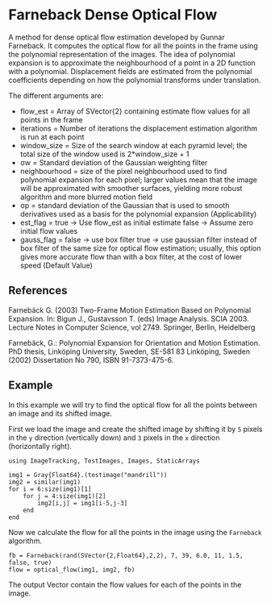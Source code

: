 # Farneback Dense Optical Flow

A method for dense optical flow estimation developed by Gunnar Farneback. It
computes the optical flow for all the points in the frame using the polynomial
representation of the images. The idea of polynomial expansion is to approximate
the neighbourhood of a point in a 2D function with a polynomial. Displacement
fields are estimated from the polynomial coefficients depending on how the
polynomial transforms under translation.

The different arguments are:

 -  flow_est          =  Array of SVector{2} containing estimate flow values for all points in the frame
 -  iterations        =  Number of iterations the displacement estimation algorithm is run at each
                         point
 -  window_size       =  Size of the search window at each pyramid level; the total size of the
                         window used is 2*window_size + 1
 -  σw                =  Standard deviation of the Gaussian weighting filter
 -  neighbourhood     =  size of the pixel neighbourhood used to find polynomial expansion for each pixel;
                         larger values mean that the image will be approximated with smoother surfaces,
                         yielding more robust algorithm and more blurred motion field
 -  σp                =  standard deviation of the Gaussian that is used to smooth derivatives used as a
                         basis for the polynomial expansion (Applicability)
 -  est_flag          =  true -> Use flow_est as initial estimate
                         false -> Assume zero initial flow values
 -  gauss_flag        =  false -> use box filter
                         true -> use gaussian filter instead of box filter of the same size for optical flow
                         estimation; usually, this option gives more accurate flow than with a box filter,
                         at the cost of lower speed (Default Value)

## References

Farnebäck G. (2003) Two-Frame Motion Estimation Based on Polynomial Expansion. In: Bigun J.,
Gustavsson T. (eds) Image Analysis. SCIA 2003. Lecture Notes in Computer Science, vol 2749. Springer, Berlin,
Heidelberg

Farnebäck, G.: Polynomial Expansion for Orientation and Motion Estimation. PhD thesis, Linköping University,
Sweden, SE-581 83 Linköping, Sweden (2002) Dissertation No 790, ISBN 91-7373-475-6.

## Example

In this example we will try to find the optical flow for all the points between an image and its shifted image.

First we load the image and create the shifted image by shifting it by `5` pixels in the `y` direction (vertically down) and `3` pixels 
in the `x` direction (horizontally right).

```@example 1
using ImageTracking, TestImages, Images, StaticArrays

img1 = Gray{Float64}.(testimage("mandrill"))
img2 = similar(img1)
for i = 6:size(img1)[1]
    for j = 4:size(img1)[2]
        img2[i,j] = img1[i-5,j-3]
    end
end
```

Now we calculate the flow for all the points in the image using the `Farneback` algorithm.

```@example 1
fb = Farneback(rand(SVector{2,Float64},2,2), 7, 39, 6.0, 11, 1.5, false, true)
flow = optical_flow(img1, img2, fb)
```

The output Vector contain the flow values for each of the points in the image.

